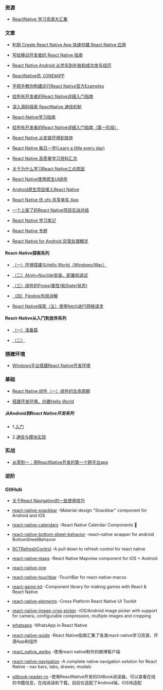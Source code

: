### 资源
- [ReactNative 学习资源大汇集](https://juejin.im/post/591ec246da2f60005d30654c)

### 文章
- [利用 Create React Native App 快速创建 React Native 应用](https://zhuanlan.zhihu.com/p/25794031)

- [写给移动开发者的 React Native 指南](http://www.jianshu.com/p/b88944250b25)

- [React Native Android 从学车到补胎和成功发车经历](http://blog.csdn.net/yanbober/article/details/53071792)

- [ReactNative仿《ONE》APP](https://juejin.im/post/59218aab0ce463006957230a)

- [手把手教你构建运行React Native官方Examples](http://www.devio.org/2017/06/01/Construction-of-React-Native-Official/)

- [给所有开发者的React Native详细入门指南](http://www.jianshu.com/p/fa0874be0827)

- [深入源码探索 ReactNative 通信机制](http://www.cnblogs.com/bugly/p/5266250.html)

- [React-Native学习指南](http://www.jianshu.com/p/fd4591a978ba)

- [给所有开发者的React Native详细入门指南（第一阶段）](https://juejin.im/post/5898388b128fe1006cb943e3)

- [React Native 从安装环境到放弃](http://www.jianshu.com/p/7324356be501)

- [React Native 每日一学(Learn a little every day)](http://www.jianshu.com/p/01555806d186)

- [React Native 高质量学习资料汇总](http://www.jianshu.com/p/454f2e6f28e9)

- [关于为什么学习React Native三点原因](http://www.jianshu.com/p/ec2b29ce0ea4)

- [React Native使用原生UI组件](http://blog.csdn.net/imSunLight/article/details/62044273)

- [Android原生项目接入React Native](http://blog.csdn.net/imsunlight/article/details/60756528)

- [React Native 仿 ofo 共享单车 App](https://juejin.im/post/591936f08d6d810058806084)

- [一个上架了的React Native项目实战总结](http://www.devio.org/2016/10/24/%E4%B8%80%E4%B8%AA%E4%B8%8A%E6%9E%B6%E4%BA%86%E7%9A%84React-Native%E9%A1%B9%E7%9B%AE%E5%AE%9E%E6%88%98%E6%80%BB%E7%BB%93/)

- [React Native 学习笔记](http://www.devio.org/2016/07/30/react-native-study-note/)

- [React Native 专题](http://www.lcode.org/react-native/)

- [React Native for Android 异常处理概览](https://mp.weixin.qq.com/s?__biz=MzIwOTQ1MjAwMg==&mid=2247483845&idx=1&sn=16d9d4683c90b36933ac4e369b2c3a7b&chksm=9772ef48a005665e41001471a34a430acf0677a9257bb4c9487d847eed9cb294fe06f18ab2d5&mpshare=1&scene=1&srcid=0313Ea9ah2NvqI8mi3bYt4GK&key=5e85f2ba5f0147df6eeea801534f622a6a08f7a94190a5f577ed578712bd8b37190bfae122392931f645c496eaf9e4152bda835d1a1b00c7b3eaf8a64c6d41e7659fbffe69dc442306d649446e722db3&ascene=0&uin=MTk5MjQ5MTk2MA%3D%3D&devicetype=iMac+MacBookPro11%2C1+OSX+OSX+10.11.6+build(15G1217)&version=12010310&nettype=WIFI&fontScale=100&pass_ticket=9KanYuqh4u1ebKFow%2FVYB2yfv9t7a5jjj0YIi8eI7e34t8kb9WRiJF8Z9XOilcu2)

#### React-Native探索系列
- [（一）环境搭建与Hello World（Windows/Mac）](http://liuwangshu.cn/rn/primer/1-helloworld.html)

- [（二）Atom+Nuclide安装、配置和调试](http://liuwangshu.cn/rn/primer/2-atom-nuclide.html)

- [（三）组件的Props(属性)和State(状态)](http://liuwangshu.cn/rn/primer/3-props-state.html)

- [（四）Flexbox布局详解](http://liuwangshu.cn/rn/primer/4-flexbox.html)

- [React Native探索（五）使用fetch进行网络请求](http://liuwangshu.cn/rn/primer/5-fetch.html)

#### React-Native从入门到放弃系列
- [（一）准备篇](http://www.jianshu.com/p/180c833aba76)

- [（二）](http://www.jianshu.com/p/d78696e9db3f)

### 搭建环境
- [Windows平台搭建React Native开发环境](http://www.jianshu.com/p/79a147cc72bf)

### 基础
- [React Native 组件（一）组件的生命周期](https://juejin.im/post/5947489a8d6d81cc72eff2fa)

- [搭建开发环境、创建Hello World](https://juejin.im/post/595755426fb9a06baa63b1a2)

##### 从Android到React Native开发系列
- 1.[入门](http://www.jianshu.com/p/97692b1c451d)

- 2.[通信与模块实现](http://www.jianshu.com/p/bec040926db8)

### 实战
- [从零到一：用ReactNative开发的第一个跨平台app](https://juejin.im/post/59479d6261ff4b006cfaee75)

### 进阶

### GitHub
- [关于React Navigation的一些使用技巧](https://github.com/panyz/Blogs/issues/15)

- [react-native-snackbar](https://github.com/cooperka/react-native-snackbar) -Material-design "Snackbar" component for Android and iOS

- [react-native-calendars](https://github.com/wix/react-native-calendars) -React Native Calendar Components :calendar:

- [react-native-bottom-sheet-behavior](https://github.com/cesardeazevedo/react-native-bottom-sheet-behavior) -react-native wrapper for android BottomSheetBehavior

- [RCTRefreshControl](https://github.com/Shuangzuan/RCTRefreshControl) -A pull down to refresh control for react native

- [react-native-maps](https://github.com/airbnb/react-native-maps) -React Native Mapview component for iOS + Android

- [react-native-one](https://github.com/wutongke/react-native-one)

- [react-native-touchbar](https://github.com/ptmt/react-native-touchbar) -TouchBar for react-native-macos

- [react-game-kit](https://github.com/FormidableLabs/react-game-kit) -Component library for making games with React & React Native

- [react-native-elements](https://github.com/react-native-training/react-native-elements) -Cross Platform React Native UI Toolkit

- [react-native-image-crop-picker](https://github.com/ivpusic/react-native-image-crop-picker) -iOS/Android image picker with support for camera, configurable compression, multiple images and cropping

- [whatsapp](https://github.com/VctrySam/whatsapp) -WhatsApp in React Native

- [react-native-guide](https://github.com/reactnativecn/react-native-guide) -React Native指南汇集了各类react-native学习资源、开源App和组件

- [react_native_weibo](https://github.com/pheromone/react_native_weibo) -使用react native制作的微博客户端

- [react-native-navigation](https://github.com/wix/react-native-navigation) -A complete native navigation solution for React Native - nav bars, tabs, drawer, modals

- [gitbook-reader-rn](https://github.com/le0zh/gitbook-reader-rn) -使用ReactNative开发的GitBook阅读器，可以查看在线的书籍信息，在线阅读和下载，目前仅适配了Android端，iOS待适配
